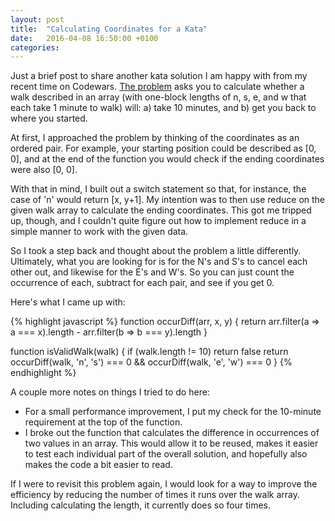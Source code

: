 ```yaml
---
layout: post
title:  "Calculating Coordinates for a Kata"
date:   2016-04-08 16:50:00 +0100
categories:
---
```

Just a brief post to share another kata solution I am happy with from my recent time on Codewars.  [The problem](http://www.codewars.com/kata/54da539698b8a2ad76000228/train/javascript) asks you to calculate whether a walk described in an array (with one-block lengths of n, s, e, and w that each take 1 minute to walk) will:
a) take 10 minutes, and
b) get you back to where you started.

At first, I approached the problem by thinking of the coordinates as an ordered pair. For example, your starting position could be described as [0, 0], and at the end of the function you would check if the ending coordinates were also [0, 0].

With that in mind, I built out a switch statement so that, for instance, the case of 'n' would return [x, y+1]. My intention was to then use reduce on the given walk array to calculate the ending coordinates. This got me tripped up, though, and I couldn't quite figure out how to implement reduce in a simple manner to work with the given data.

So I took a step back and thought about the problem a little differently. Ultimately, what you are looking for is for the N's and S's to cancel each other out, and likewise for the E's and W's. So you can just count the occurrence of each, subtract for each pair, and see if you get 0.

Here's what I came up with:

{% highlight javascript %}
function occurDiff(arr, x, y) {
  return arr.filter(a => a === x).length - arr.filter(b => b === y).length
}

function isValidWalk(walk) {
  if (walk.length != 10) return false
  return occurDiff(walk, 'n', 's') === 0 && occurDiff(walk, 'e', 'w') === 0
}
{% endhighlight %}

A couple more notes on things I tried to do here:
- For a small performance improvement, I put my check for the 10-minute requirement at the top of the function.
- I broke out the function that calculates the difference in occurrences of two values in an array. This would allow it to be reused, makes it easier to test each individual part of the overall solution, and hopefully also makes the code a bit easier to read.

If I were to revisit this problem again, I would look for a way to improve the efficiency by reducing the number of times it runs over the walk array. Including calculating the length, it currently does so four times.
